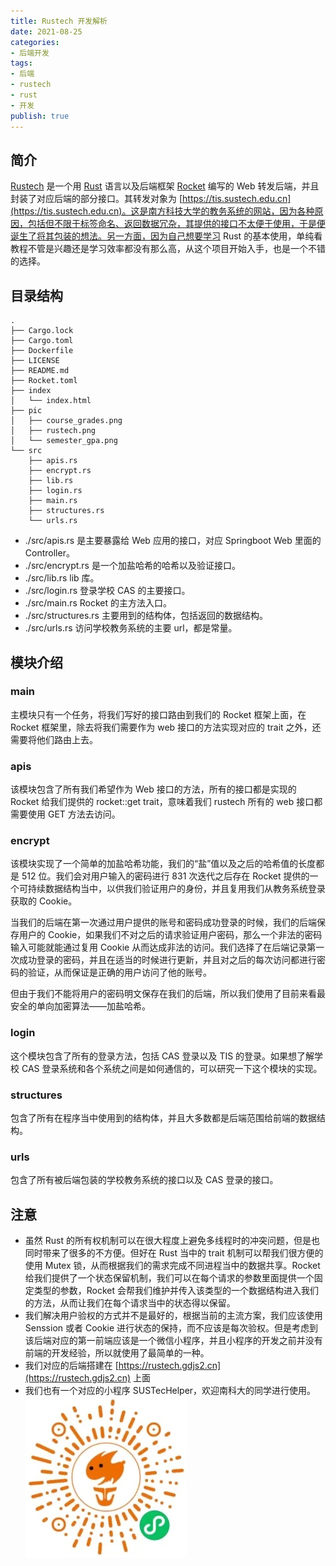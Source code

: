 ```yaml
---
title: Rustech 开发解析
date: 2021-08-25
categories: 
- 后端开发
tags: 
- 后端
- rustech
- rust
- 开发
publish: true
---
```


## 简介

[Rustech](https://github.com/gdjs2/rustech) 是一个用 [Rust](https://www.rust-lang.org) 语言以及后端框架 [Rocket](https://rocket.rs) 编写的 Web 转发后端，并且封装了对应后端的部分接口。其转发对象为 [https://tis.sustech.edu.cn](https://tis.sustech.edu.cn)。这是南方科技大学的教务系统的网站，因为各种原因，包括但不限于标签命名、返回数据冗杂，其提供的接口不太便于使用，于是便诞生了将其包装的想法。另一方面，因为自己想要学习 Rust 的基本使用，单纯看教程不管是兴趣还是学习效率都没有那么高，从这个项目开始入手，也是一个不错的选择。

## 目录结构
```
.
├── Cargo.lock
├── Cargo.toml
├── Dockerfile
├── LICENSE
├── README.md
├── Rocket.toml
├── index
│   └── index.html
├── pic
│   ├── course_grades.png
│   ├── rustech.png
│   └── semester_gpa.png
└── src
    ├── apis.rs
    ├── encrypt.rs
    ├── lib.rs
    ├── login.rs
    ├── main.rs
    ├── structures.rs
    └── urls.rs
```

- ./src/apis.rs 是主要暴露给 Web 应用的接口，对应 Springboot Web 里面的 Controller。
- ./src/encrypt.rs 是一个加盐哈希的哈希以及验证接口。
- ./src/lib.rs lib 库。
- ./src/login.rs 登录学校 CAS 的主要接口。
- ./src/main.rs Rocket 的主方法入口。
- ./src/structures.rs 主要用到的结构体，包括返回的数据结构。
- ./src/urls.rs 访问学校教务系统的主要 url，都是常量。

## 模块介绍

### main

主模块只有一个任务，将我们写好的接口路由到我们的 Rocket 框架上面，在 Rocket 框架里，除去将我们需要作为 web 接口的方法实现对应的 trait 之外，还需要将他们路由上去。

### apis

该模块包含了所有我们希望作为 Web 接口的方法，所有的接口都是实现的 Rocket 给我们提供的 rocket::get trait，意味着我们 rustech 所有的 web 接口都需要使用 GET 方法去访问。

### encrypt

该模块实现了一个简单的加盐哈希功能，我们的“盐”值以及之后的哈希值的长度都是 512 位。我们会对用户输入的密码进行 831 次迭代之后存在 Rocket 提供的一个可持续数据结构当中，以供我们验证用户的身份，并且复用我们从教务系统登录获取的 Cookie。

当我们的后端在第一次通过用户提供的账号和密码成功登录的时候，我们的后端保存用户的 Cookie，如果我们不对之后的请求验证用户密码，那么一个非法的密码输入可能就能通过复用 Cookie 从而达成非法的访问。我们选择了在后端记录第一次成功登录的密码，并且在适当的时候进行更新，并且对之后的每次访问都进行密码的验证，从而保证是正确的用户访问了他的账号。

但由于我们不能将用户的密码明文保存在我们的后端，所以我们使用了目前来看最安全的单向加密算法——加盐哈希。

### login

这个模块包含了所有的登录方法，包括 CAS 登录以及 TIS 的登录。如果想了解学校 CAS 登录系统和各个系统之间是如何通信的，可以研究一下这个模块的实现。

### structures

包含了所有在程序当中使用到的结构体，并且大多数都是后端范围给前端的数据结构。

### urls

包含了所有被后端包装的学校教务系统的接口以及 CAS 登录的接口。

## 注意

- 虽然 Rust 的所有权机制可以在很大程度上避免多线程时的冲突问题，但是也同时带来了很多的不方便。但好在 Rust 当中的 trait 机制可以帮我们很方便的使用 Mutex 锁，从而根据我们的需求完成不同进程当中的数据共享。Rocket 给我们提供了一个状态保留机制，我们可以在每个请求的参数里面提供一个固定类型的参数，Rocket 会帮我们维护并传入该类型的一个数据结构进入我们的方法，从而让我们在每个请求当中的状态得以保留。
- 我们解决用户验权的方式并不是最好的，根据当前的主流方案，我们应该使用 Senssion 或者 Cookie 进行状态的保持，而不应该是每次验权。但是考虑到该后端对应的第一前端应该是一个微信小程序，并且小程序的开发之前并没有前端的开发经验，所以就使用了最简单的一种。
- 我们对应的后端搭建在 [https://rustech.gdjs2.cn](https://rustech.gdjs2.cn) 上面
- 我们也有一个对应的小程序 SUSTecHelper，欢迎南科大的同学进行使用。  
![SUSTecHelper](../.vuepress/public/rustech/sustechelper.jpg)

